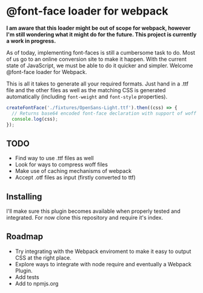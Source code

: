 @font-face loader for webpack
=========

**I am aware that this loader might be out of scope for webpack, however I'm still wondering what it might do for the future. This project is currently a work in progress.**

As of today, implementing font-faces is still a cumbersome task to do. Most of us go to an online conversion site to make it happen. With the current state of JavaScript, we must be able to do it quicker and simpler. Welcome @font-face loader for Webpack.

This is all it takes to generate all your required formats. Just hand in a .ttf file and the other files as well as the matching CSS is generated automatically (including `font-weight` and `font-style` properties).

```javascript
createFontFace('./fixtures/OpenSans-Light.ttf').then((css) => {
  // Returns base64 encoded font-face declaration with support of woff and woff2
  console.log(css);
});
```

## TODO

* Find way to use .ttf files as well
* Look for ways to compress woff files
* Make use of caching mechanisms of webpack
* Accept .otf files as input (firstly converted to ttf)

## Installing

I'll make sure this plugin becomes available when properly tested and integrated. For now clone this repository and require it's index.

## Roadmap

* Try integrating with the Webpack enviroment to make it easy to output CSS at the right place.
* Explore ways to integrate with node require and eventually a Webpack Plugin.
* Add tests
* Add to npmjs.org
